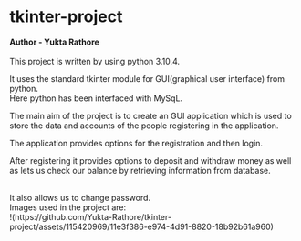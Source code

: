 # tkinter-project
<b>Author - Yukta Rathore</b>
<br>
<br>This project is written by using python 3.10.4.
<br>
<p>It uses the standard tkinter module for GUI(graphical user interface) from python.<br>
Here python has been interfaced with MySqL.</p>
<p>The main aim of the project is to create an GUI application which is used to store the data and accounts of the people registering in the application.</p>
The application provides options for the registration and then login.
<br>
<p>After registering it provides options to deposit and withdraw money as well as lets us check our balance by retrieving information from database.</p>
<br>
It also allows us to change password.
<br>
Images used in the project are:<br>
!(https://github.com/Yukta-Rathore/tkinter-project/assets/115420969/11e3f386-e974-4d91-8820-18b92b61a960)
